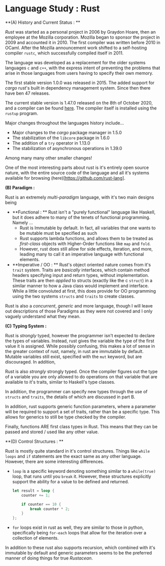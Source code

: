 # Language Study : Rust

**(A) History and Current Status : **

*Rust* was started as a personal project in 2006 by Graydon Hoare, then an employee at the Mozilla corporation. Mozilla began to sponsor the project in 2009 and accounted it in 2010. The first compiler was written before 2010 in OCaml. After the Mozilla announcement work shifted to a self-hosting compiler `rustc`, which successfully compiled itself in 2011.  

The language was developed as a replacement for the older systems languages `c` and `c++`, with the express intent of preventing the problems that arise in those languages from users having to specify their own memory. 

The first stable version $1.0.0$ was released in 2015. The added support for *cargo* rust's built in dependency management system. Since then there have ben $47$ releases. 

The current stable version is $1.47.0$ released on the 8th of October 2020, and a compiler can be found [here](https://doc.rust-lang.org/book/ch01-01-installation.html). The compiler itself is installed using the `rustup` program. 

Major changes throughout the languages history include...

- Major changes to the *cargo* package manager in $1.5.0$
- The stabilization of the `libcore` package in $1.6.0$ 
- The addition of a `try` operator in $1.13.0$
- The stabilization of asynchronous operations in $1.39.0$ 

Among many many other smaller changes! 

One of the most interesting parts about rust is it's entirely open source nature, with the entire source code of the language and all it's systems available for browsing (here)[https://github.com/rust-lang]. 



**(B) Paradigm :**

Rust is an extremely *multi-paradigm* language, with it's two main designs being 

- **Functional : ** Rust isn't a "purely functional" language like Haskell, but it does adhere to many of the tenets of functional programming. Namely ... 
  - Rust is Immutable by default. In fact, all variables that one wants to be mutable must be specified as such
  - Rust supports lambda functions, and allows them to be treated as *first-class* objects with Higher-Order functions like `map` and `fold`. 
  - However, rust does still allow for side effects, iteration, and more, leading many to call it an imperative language with functional elements. 
- **Imperative / OO : ** Rust's object oriented nature comes from it's `trait` system. Traits are *basically* interfaces, which contain method headers specifying input and return types, without implementation. These traits are then *applied* to structs (exactly like the c `struct`) in a similar manner to how a Java class would implement and interface.  While a little convoluted at first, this does provide for OO programming using the two systems `structs` and `traits` to create classes.

Rust is also a *concurrent*, *generic* and more language, though I will leave out descriptions of those Paradigms as they were not covered and I only vaguely understand what they mean. 



**(C) Typing System :**  

Rust is *strongly* typed, however the programmer isn't expected to declare the types of variables. Instead, rust gives the variable the type of the first value it is assigned. While possibly confusing, this makes a lot of sense in the greater context of rust, namely, in rust are immutable by default. Mutable variables still exist, specified with the `mut` keyword, but are discouraged. In addition, 

Rust is also *strongly* strongly typed. Once the compiler figures out the type of a variable you are only allowed to do operations on that variable that are available to it's traits, similar to Haskell's type classes. 

In addition, the programmer can specify new types through the use of `structs` and `traits`, the details of which are discussed in part B. 

In addition, rust supports generic function parameters, where a parameter will be required to support a set of traits, rather than be a specific type. This allows for generics to still be type checked by the compiler. 

Finally, functions ARE first class types in Rust. This means that they can be passed and stored / used like any other value.



**(D) Control Structures : ** 

Rust is mostly quite standard in it's control structures. Things like `while loops` and `if` statements are the exact same as any other language. However, there are some interesting differences. 

- `loop` is a specific keyword denoting something similar to a `while(true)` loop, that runs until you `break` it. However, these structures explicitly support the ability for a value to be defined and returned. 

  ```rust
  let result = loop {
      counter += 1;
  
      if counter == 10 {
          break counter * 2;
      }
  };
  ```

- `for` loops exist in rust as well, they are similar to those in python, specifically being `for-each` loops that allow for the iteration over a collection of elements. 

In addition to these rust also supports recursion, which combined with it's immutable by default and generic parameters seems to be the preferred manner of doing things for true *Rustacean*. 